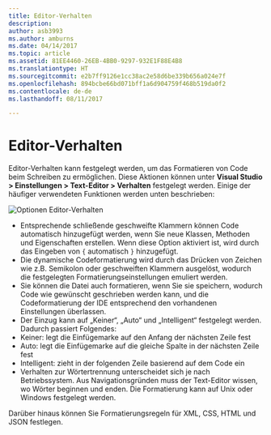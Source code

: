 ```yaml
---
title: Editor-Verhalten
description: 
author: asb3993
ms.author: amburns
ms.date: 04/14/2017
ms.topic: article
ms.assetid: 81EE4460-26EB-4BB0-9297-932E1F88E4B8
ms.translationtype: HT
ms.sourcegitcommit: e2b7ff9126e1cc38ac2e58d6be339b656a024e7f
ms.openlocfilehash: 894bcbe66bd071bff1a6d904759f468b519da0f2
ms.contentlocale: de-de
ms.lasthandoff: 08/11/2017

---
```


# <a name="editor-behavior"></a>Editor-Verhalten

Editor-Verhalten kann festgelegt werden, um das Formatieren von Code beim Schreiben zu ermöglichen. Diese Aktionen können unter **Visual Studio > Einstellungen > Text-Editor > Verhalten** festgelegt werden. Einige der häufiger verwendeten Funktionen werden unten beschrieben:

![Optionen Editor-Verhalten](media/source-editor-image9.png)

*  Entsprechende schließende geschweifte Klammern können Code automatisch hinzugefügt werden, wenn Sie neue Klassen, Methoden und Eigenschaften erstellen. Wenn diese Option aktiviert ist, wird durch das Eingeben von `{` automatisch `}` hinzugefügt.
* Die dynamische Codeformatierung wird durch das Drücken von Zeichen wie z.B. Semikolon oder geschweiften Klammern ausgelöst, wodurch die festgelegten Formatierungseinstellungen emuliert werden.
* Sie können die Datei auch formatieren, wenn Sie sie speichern, wodurch Code wie gewünscht geschrieben werden kann, und die Codeformatierung der IDE entsprechend den vorhandenen Einstellungen überlassen.
* Der Einzug kann auf „Keiner“, „Auto“ und „Intelligent“ festgelegt werden. Dadurch passiert Folgendes:
 * Keiner: legt die Einfügemarke auf den Anfang der nächsten Zeile fest
 * Auto: legt die Einfügemarke auf die gleiche Spalte in der nächsten Zeile fest
 * Intelligent: zieht in der folgenden Zeile basierend auf dem Code ein
* Verhalten zur Wörtertrennung unterscheidet sich je nach Betriebssystem. Aus Navigationsgründen muss der Text-Editor wissen, wo Wörter beginnen und enden. Die Formatierung kann auf Unix oder Windows festgelegt werden.

Darüber hinaus können Sie Formatierungsregeln für XML, CSS, HTML und JSON festlegen.
